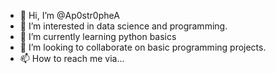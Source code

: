 - 👋 Hi, I’m @Ap0str0pheA
- 👀 I’m interested in data science and programming.
- 🌱 I’m currently learning python basics
- 💞️ I’m looking to collaborate on basic programming projects.
- 📫 How to reach me via...

<!---
Ap0str0pheA/Ap0str0pheA is a ✨ special ✨ repository because its `README.md` (this file) appears on your GitHub profile.
You can click the Preview link to take a look at your changes.
--->
